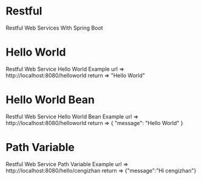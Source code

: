 # Restful
Restful Web Services With Spring Boot

# Hello World
  Restful Web Service Hello World Example
  url => http://localhost:8080/helloworld
  return => "Hello World"

# Hello World Bean
  Restful Web Service Hello World Bean Example 
  url => http://localhost:8080/helloworld
  return => { "message": "Hello World" }

# Path Variable
  Restful Web Service Path Variable Example
  url => http://localhost:8080/hello/cengizhan
  return => {"message":"Hi cengizhan"}
